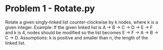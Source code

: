 # Problem 1 - Rotate.py
Rotate a given singly-linked list counter-clockwise by k nodes, where k is a given integer.
Example: If the given linked list is A → B → C → D → E → F and k is 4, nodes should be modified so the list becomes E → F → A → B → C → D.
Assumptions: k is positive and smaller than n, the length of the linked list.
